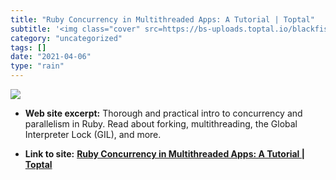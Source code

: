 ```yaml
---
title: "Ruby Concurrency in Multithreaded Apps: A Tutorial | Toptal"
subtitle: '<img class="cover" src=https://bs-uploads.toptal.io/blackfish-uploads/blog/post/seo/og_image_file/og...'
category: "uncategorized"
tags: []
date: "2021-04-06"
type: "rain"
---
```

<img class="cover" src=https://bs-uploads.toptal.io/blackfish-uploads/blog/post/seo/og_image_file/og_image/13631/0827_Ruby_ConcurrencyandParallelismAPracticalTutorial_Razvan_Social-3cdcc1ab050900bbc40bcf3ca264e866.png>



* **Web site excerpt:** Thorough and practical intro to concurrency and parallelism in Ruby. Read about forking, multithreading, the Global Interpreter Lock (GIL), and more.

* **Link to site:** **[Ruby Concurrency in Multithreaded Apps: A Tutorial | Toptal](http://www.toptal.com/ruby/ruby-concurrency-and-parallelism-a-practical-primer)**